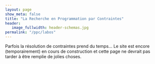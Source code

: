```yaml
---
layout: page
show_meta: false
title: "La Recherche en Programmation par Contraintes"
header:
   image_fullwidth: header-schemas.jpg
permalink: "/ppc/labos"
---
```

Parfois la résolution de contraintes prend du temps... Le site est encore (temporairement) en cours de construction et cette page ne devrait pas tarder à être remplie de jolies choses.